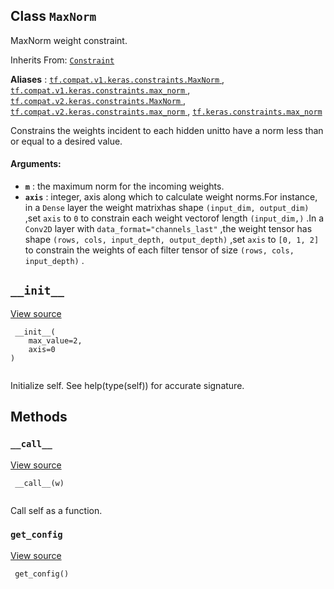 

## Class  `MaxNorm` 
MaxNorm weight constraint.

Inherits From: [ `Constraint` ](https://tensorflow.google.cn/api_docs/python/tf/keras/constraints/Constraint)

**Aliases** : [ `tf.compat.v1.keras.constraints.MaxNorm` ](/api_docs/python/tf/keras/constraints/MaxNorm), [ `tf.compat.v1.keras.constraints.max_norm` ](/api_docs/python/tf/keras/constraints/MaxNorm), [ `tf.compat.v2.keras.constraints.MaxNorm` ](/api_docs/python/tf/keras/constraints/MaxNorm), [ `tf.compat.v2.keras.constraints.max_norm` ](/api_docs/python/tf/keras/constraints/MaxNorm), [ `tf.keras.constraints.max_norm` ](/api_docs/python/tf/keras/constraints/MaxNorm)

Constrains the weights incident to each hidden unitto have a norm less than or equal to a desired value.

#### Arguments:
- **`m`** : the maximum norm for the incoming weights.
- **`axis`** : integer, axis along which to calculate weight norms.For instance, in a  `Dense`  layer the weight matrixhas shape  `(input_dim, output_dim)` ,set  `axis`  to  `0`  to constrain each weight vectorof length  `(input_dim,)` .In a  `Conv2D`  layer with  `data_format="channels_last"` ,the weight tensor has shape `(rows, cols, input_depth, output_depth)` ,set  `axis`  to  `[0, 1, 2]` to constrain the weights of each filter tensor of size `(rows, cols, input_depth)` .


##  `__init__` 
[View source](https://github.com/tensorflow/tensorflow/blob/r2.0/tensorflow/python/keras/constraints.py#L67-L69)

```
 __init__(
    max_value=2,
    axis=0
)
 
```

Initialize self.  See help(type(self)) for accurate signature.

## Methods


###  `__call__` 
[View source](https://github.com/tensorflow/tensorflow/blob/r2.0/tensorflow/python/keras/constraints.py#L71-L75)

```
 __call__(w)
 
```

Call self as a function.

###  `get_config` 
[View source](https://github.com/tensorflow/tensorflow/blob/r2.0/tensorflow/python/keras/constraints.py#L77-L78)

```
 get_config()
 
```

